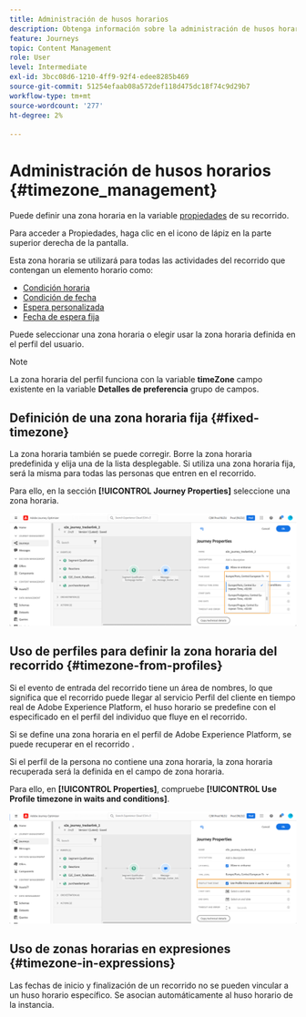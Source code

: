 ```yaml
---
title: Administración de husos horarios
description: Obtenga información sobre la administración de husos horarios
feature: Journeys
topic: Content Management
role: User
level: Intermediate
exl-id: 3bcc08d6-1210-4ff9-92f4-edee8285b469
source-git-commit: 51254efaab08a572def118d475dc18f74c9d29b7
workflow-type: tm+mt
source-wordcount: '277'
ht-degree: 2%

---
```


# Administración de husos horarios {#timezone_management}

Puede definir una zona horaria en la variable [propiedades](../building-journeys/journey-gs.md#change-properties) de su recorrido.

Para acceder a Propiedades, haga clic en el icono de lápiz en la parte superior derecha de la pantalla.

Esta zona horaria se utilizará para todas las actividades del recorrido que contengan un elemento horario como:

* [Condición horaria](../building-journeys/condition-activity.md#time_condition)
* [Condición de fecha](../building-journeys/condition-activity.md#date_condition)
* [Espera personalizada](../building-journeys/wait-activity.md#custom)
* [Fecha de espera fija](../building-journeys/wait-activity.md#fixed_date)

Puede seleccionar una zona horaria o elegir usar la zona horaria definida en el perfil del usuario.

>[!NOTE]
>
>La zona horaria del perfil funciona con la variable **timeZone** campo existente en la variable **Detalles de preferencia** grupo de campos.

## Definición de una zona horaria fija {#fixed-timezone}

La zona horaria también se puede corregir. Borre la zona horaria predefinida y elija una de la lista desplegable. Si utiliza una zona horaria fija, será la misma para todas las personas que entren en el recorrido.

Para ello, en la sección **[!UICONTROL Journey Properties]** seleccione una zona horaria.

![](../assets/journey72.png)

## Uso de perfiles para definir la zona horaria del recorrido {#timezone-from-profiles}

Si el evento de entrada del recorrido tiene un área de nombres, lo que significa que el recorrido puede llegar al servicio Perfil del cliente en tiempo real de Adobe Experience Platform, el huso horario se predefine con el especificado en el perfil del individuo que fluye en el recorrido.

Si se define una zona horaria en el perfil de Adobe Experience Platform, se puede recuperar en el recorrido .

Si el perfil de la persona no contiene una zona horaria, la zona horaria recuperada será la definida en el campo de zona horaria.

Para ello, en **[!UICONTROL Properties]**, compruebe **[!UICONTROL Use Profile timezone in waits and conditions]**.

![](../assets/journey73.png)

## Uso de zonas horarias en expresiones {#timezone-in-expressions}

Las fechas de inicio y finalización de un recorrido no se pueden vincular a un huso horario específico. Se asocian automáticamente al huso horario de la instancia.
